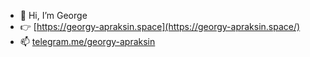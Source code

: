 - 👋 Hi, I’m George
- 👉 [https://georgy-apraksin.space](https://georgy-apraksin.space/)
- 📫 [telegram.me/georgy-apraksin](https://t.me/georgy_apraksin)

<!---
dreamvibe1993/dreamvibe1993 is a ✨ special ✨ repository because its `README.md` (this file) appears on your GitHub profile.
You can click the Preview link to take a look at your changes.
--->

